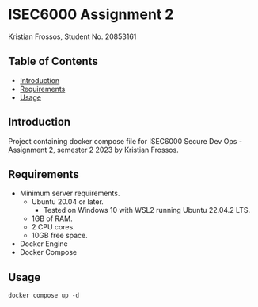 # ISEC6000 Assignment 2
Kristian Frossos, Student No. 20853161

## Table of Contents
* [Introduction](#introduction)
* [Requirements](#requirements)
* [Usage](#usage)

## Introduction
Project containing docker compose file for ISEC6000 Secure Dev Ops - Assignment 2, semester 2 2023 by Kristian Frossos.

## Requirements
* Minimum server requirements.
    * Ubuntu 20.04 or later.
        * Tested on Windows 10 with WSL2 running Ubuntu 22.04.2 LTS.
    * 1GB of RAM.
    * 2 CPU cores.
    * 10GB free space.
* Docker Engine
* Docker Compose

## Usage
```shell
docker compose up -d
```